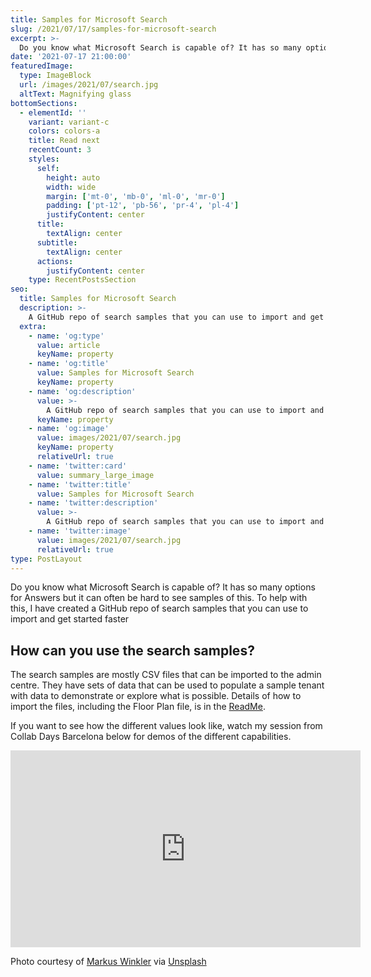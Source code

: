 ```yaml
---
title: Samples for Microsoft Search
slug: /2021/07/17/samples-for-microsoft-search
excerpt: >-
  Do you know what Microsoft Search is capable of? It has so many options for Answers but it can often be hard to see samples of this. To help with this, I have created a GitHub repo of search samples that you can use to import and get started faster.
date: '2021-07-17 21:00:00'
featuredImage:
  type: ImageBlock
  url: /images/2021/07/search.jpg
  altText: Magnifying glass
bottomSections:
  - elementId: ''
    variant: variant-c
    colors: colors-a
    title: Read next
    recentCount: 3
    styles:
      self:
        height: auto
        width: wide
        margin: ['mt-0', 'mb-0', 'ml-0', 'mr-0']
        padding: ['pt-12', 'pb-56', 'pr-4', 'pl-4']
        justifyContent: center
      title:
        textAlign: center
      subtitle:
        textAlign: center
      actions:
        justifyContent: center
    type: RecentPostsSection
seo:
  title: Samples for Microsoft Search
  description: >-
    A GitHub repo of search samples that you can use to import and get started faster
  extra:
    - name: 'og:type'
      value: article
      keyName: property
    - name: 'og:title'
      value: Samples for Microsoft Search
      keyName: property
    - name: 'og:description'
      value: >-
        A GitHub repo of search samples that you can use to import and get started faster
      keyName: property
    - name: 'og:image'
      value: images/2021/07/search.jpg
      keyName: property
      relativeUrl: true
    - name: 'twitter:card'
      value: summary_large_image
    - name: 'twitter:title'
      value: Samples for Microsoft Search
    - name: 'twitter:description'
      value: >-
        A GitHub repo of search samples that you can use to import and get started faster
    - name: 'twitter:image'
      value: images/2021/07/search.jpg
      relativeUrl: true
type: PostLayout
---
```


Do you know what Microsoft Search is capable of? It has so many options for Answers but it can often be hard to see samples of this. To help with this, I have created a GitHub repo of search samples that you can use to import and get started faster

## How can you use the search samples?

The search samples are mostly CSV files that can be imported to the admin centre. They have sets of data that can be used to populate a sample tenant with data to demonstrate or explore what is possible. Details of how to import the files, including the Floor Plan file, is in the [ReadMe](https://github.com/kevmcdonk/MSSearch-Samples/blob/main/README.md).

If you want to see how the different values look like, watch my session from Collab Days Barcelona below for demos of the different capabilities.

<iframe width="560" height="315" src="https://www.youtube.com/embed/StoNv0u3Gg4" title="YouTube video player" frameborder="0" allow="accelerometer; autoplay; clipboard-write; encrypted-media; gyroscope; picture-in-picture" allowfullscreen></iframe>

Photo courtesy of [Markus Winkler](https://unsplash.com/@markuswinkler) via [Unsplash](https://unsplash.com)
